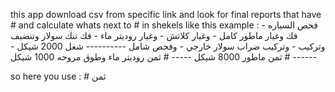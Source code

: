 this app download csv from specific link and look for final reports
that have # and calculate whats next to # in shekels
like this example   :       فحص السياره - فك وغيار ماطور كامل - وغيار كلاتش - وغيار روديتر ماء - فك تنك سولار وتنضيف وتركيب - وتركيب ضراب سولار خارجي - وفحص شامل   ----------  شغل 2000 شيكل    -------  # ثمن ماطور 8000 شيكل ----- # ثمن روديتر ماء وطوق مروحه 1000 شيكل


so here  you use  :    # ثمن   
